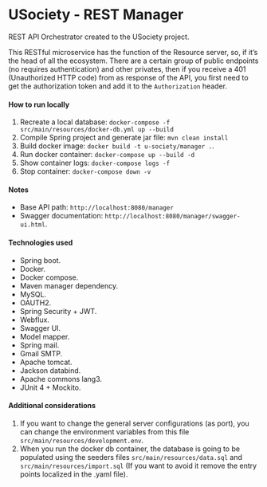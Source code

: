 # USociety - REST Manager
REST API Orchestrator created to the USociety project.

This RESTful microservice has the function of the Resource server, so, if it’s the head of all the ecosystem. There are a certain group of public endpoints (no requires authentication) and other privates, then if you receive a 401 (Unauthorized HTTP code) from as response of the API, you first need to get the authorization token and add it to the `Authorization` header.

#### How to run locally

1. Recreate a local database: `docker-compose -f src/main/resources/docker-db.yml up --build`
1. Compile Spring project and generate jar file: `mvn clean install`
3. Build docker image: `docker build -t u-society/manager .`.
4. Run docker container: `docker-compose up --build -d`
5. Show container logs: `docker-compose logs -f`
6. Stop container: `docker-compose down -v`

#### Notes
- Base API path: `http://localhost:8080/manager`
- Swagger documentation: `http://localhost:8080/manager/swagger-ui.html`.

#### Technologies used
- Spring boot.
- Docker.
- Docker compose.
- Maven manager dependency.
- MySQL.
- OAUTH2.
- Spring Security + JWT.
- Webflux.
- Swagger UI.
- Model mapper.
- Spring mail.
- Gmail SMTP.
- Apache tomcat.
- Jackson databind.
- Apache commons lang3.
- JUnit 4 + Mockito.

#### Additional considerations
1. If you want to change the general server configurations (as port), you can change the environment variables from this file `src/main/resources/development.env`.
2. When you run the docker db container, the database is going to be populated using the seeders files `src/main/resources/data.sql` and `src/main/resources/import.sql` (If you want to avoid it remove the entry points localized in the .yaml file). 
